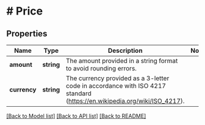 # # Price

## Properties

Name | Type | Description | Notes
------------ | ------------- | ------------- | -------------
**amount** | **string** | The amount provided in a string format to avoid rounding errors. | 
**currency** | **string** | The currency provided as a 3-letter code in accordance with ISO 4217 standard (https://en.wikipedia.org/wiki/ISO_4217). | 

[[Back to Model list]](../../README.md#documentation-for-models) [[Back to API list]](../../README.md#documentation-for-api-endpoints) [[Back to README]](../../README.md)


